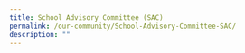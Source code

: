 ```yaml
---
title: School Advisory Committee (SAC)
permalink: /our-community/School-Advisory-Committee-SAC/
description: ""
---
```

